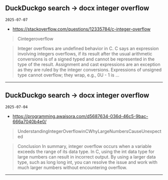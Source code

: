 ## DuckDuckgo search -> docx integer overflow
`2025-07-07`

* https://stackoverflow.com/questions/12335784/c-integer-overflow

<blockquote>
 Cintegeroverflow
</blockquote>
<blockquote>
Integer overflows are undefined behavior in C. C says an expression involving integers overflows, if its result after the usual arithmetic conversions is of a signed typed and cannot be represented in the type of the result. Assignment and cast expressions are an exception as they are ruled by the integer conversions. Expressions of unsigned type cannot overflow; they wrap, e.g., 0U - 1 is ...
</blockquote>

---

## DuckDuckgo search -> docx integer overflow
`2025-07-04`

* https://programming.awaisora.com/d5687634-036d-46c5-9bac-666a7040b4e0/

<blockquote>
 UnderstandingIntegerOverflowinCWhyLargeNumbersCauseUnexpected
</blockquote>
<blockquote>
Conclusion In summary, integer overflow occurs when a variable exceeds the range of its data type. In C, using the int data type for large numbers can result in incorrect output. By using a larger data type, such as long long int, you can resolve the issue and work with much larger numbers without encountering overflow.
</blockquote>

---

